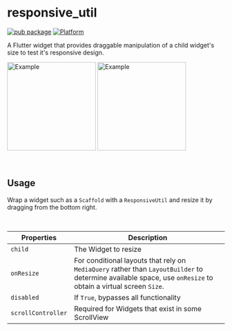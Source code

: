 # responsive_util
[![pub package](https://img.shields.io/pub/v/responsive_util.svg)](https://pub.dartlang.org/packages/responsive_util)
[![Platform](https://img.shields.io/badge/platform-android%20|%20ios-green.svg)](https://pub.dartlang.org/packages/responsive_util)

A Flutter widget that provides draggable manipulation of a child widget's size to test it's responsive design.

<p>
  <img width="205px" alt="Example" src="https://raw.githubusercontent.com/hawkinsjb1/responsive_util/master/assets/example.gif"/>
  <img width="205px" alt="Example" src="https://raw.githubusercontent.com/hawkinsjb1/responsive_util/master/assets/example2.gif"/>
</p>


<br>

## Usage
Wrap a widget such as a `Scaffold` with a `ResponsiveUtil` and resize it by dragging from the bottom right.

<br>

|  Properties  |   Description   |
|--------------|-----------------|
| `child` | The Widget to resize |
|`onResize`| For conditional layouts that rely on `MediaQuery` rather than `LayoutBuilder` to determine available space, use `onResize` to obtain a virtual screen `Size`.  |
| `disabled` | If `True`, bypasses all functionality |
| `scrollController` | Required for Widgets that exist in some ScrollView |
